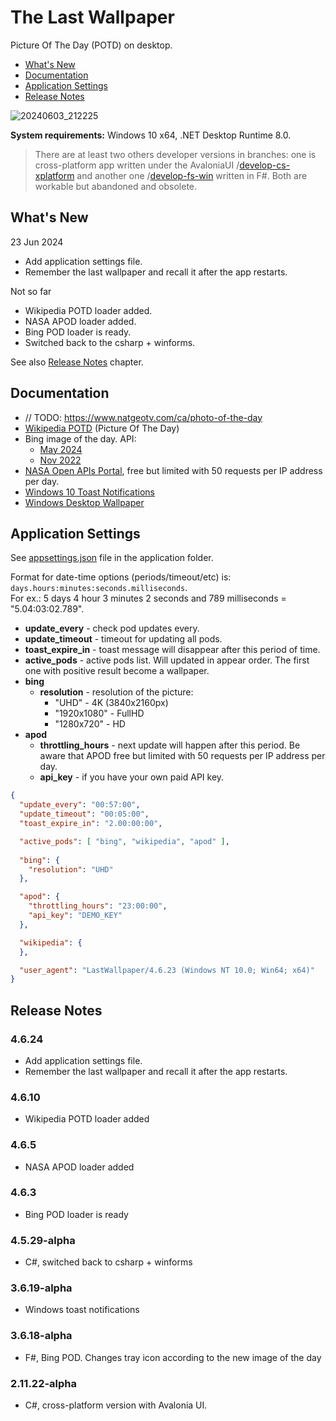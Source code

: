 # The Last Wallpaper

Picture Of The Day (POTD) on desktop.

- [What's New](#whats-new)
- [Documentation](#documentation)
- [Application Settings](#application-settings)
- [Release Notes](#release-notes)

![20240603_212225](https://github.com/nikvoronin/LastWallpaper/assets/11328666/921585aa-f489-43e6-b084-7f5db9006428)

__System requirements:__ Windows 10 x64, .NET Desktop Runtime 8.0.

> There are at least two others developer versions in branches: one is cross-platform app written under the AvaloniaUI /[develop-cs-xplatform](https://github.com/nikvoronin/LastWallpaper/tree/develop-cs-xplatform) and another one /[develop-fs-win](https://github.com/nikvoronin/LastWallpaper/tree/develop-fs-win) written in F#. Both are workable but abandoned and obsolete.

## What's New

23 Jun 2024

- Add application settings file.
- Remember the last wallpaper and recall it after the app restarts.

Not so far

- Wikipedia POTD loader added.
- NASA APOD loader added.
- Bing POD loader is ready.
- Switched back to the csharp + winforms.

See also [Release Notes](#release-notes) chapter.

## Documentation

- // TODO: https://www.natgeotv.com/ca/photo-of-the-day
- [Wikipedia POTD](/docs/wikipedia_jun-2024.md) (Picture Of The Day)
- Bing image of the day. API:
    - [May 2024](/docs/bing_may-2024.md)
    - [Nov 2022](/docs/bing_nov-2022.md)
- [NASA Open APIs Portal](https://api.nasa.gov/), free but limited with 50 requests per IP address per day.
- [Windows 10 Toast Notifications](/docs/win10_toast_notifications.md)
- [Windows Desktop Wallpaper](/docs/windows_desktop_wallpaper.md)

## Application Settings

See [appsettings.json](https://github.com/nikvoronin/LastWallpaper/blob/main/LastWallpaper/appsettings.json) file in the application folder.

Format for date-time options (periods/timeout/etc) is: `days.hours:minutes:seconds.milliseconds`.\
For ex.: 5 days 4 hour 3 minutes 2 seconds and 789 milliseconds = "5.04:03:02.789".

- __update_every__ - check pod updates every.
- __update_timeout__ - timeout for updating all pods.
- __toast_expire_in__ - toast message will disappear after this period of time.
- __active_pods__ - active pods list. Will updated in appear order. The first one with positive result become a wallpaper.
- __bing__
    - __resolution__ - resolution of the picture:
        - "UHD" - 4K (3840x2160px)
        - "1920x1080" - FullHD
        - "1280x720" - HD
- __apod__
    - __throttling_hours__ - next update will happen after this period. Be aware that APOD free but limited with 50 requests per IP address per day.
    - __api_key__ - if you have your own paid API key.

```json
{
  "update_every": "00:57:00",
  "update_timeout": "00:05:00",
  "toast_expire_in": "2.00:00:00",

  "active_pods": [ "bing", "wikipedia", "apod" ],
  
  "bing": {
    "resolution": "UHD"
  },

  "apod": {
    "throttling_hours": "23:00:00",
    "api_key": "DEMO_KEY"
  },

  "wikipedia": {
  },

  "user_agent": "LastWallpaper/4.6.23 (Windows NT 10.0; Win64; x64)"
}
```

## Release Notes

### 4.6.24

- Add application settings file.
- Remember the last wallpaper and recall it after the app restarts.

### 4.6.10

- Wikipedia POTD loader added

### 4.6.5

- NASA APOD loader added

### 4.6.3

- Bing POD loader is ready

### 4.5.29-alpha

- C#, switched back to csharp + winforms

### 3.6.19-alpha

- Windows toast notifications

### 3.6.18-alpha

- F#, Bing POD. Changes tray icon according to the new image of the day

### 2.11.22-alpha

- C#, cross-platform version with Avalonia UI.
